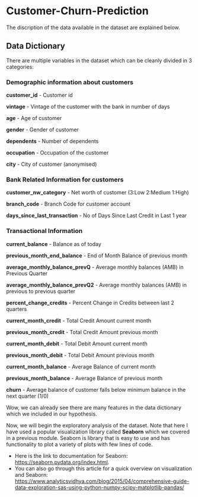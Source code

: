 # Customer-Churn-Prediction
 The discription of the data available in the dataset are explained below.
 
 ## Data Dictionary

There are multiple variables in the dataset which can be cleanly divided in 3 categories:

### Demographic information about customers

<b>customer_id</b> - Customer id

<b>vintage</b> - Vintage of the customer with the bank in number of days

<b>age</b> - Age of customer

<b>gender</b> - Gender of customer

<b>dependents</b> - Number of dependents

<b>occupation</b> - Occupation of the customer 

<b>city</b> - City of customer (anonymised)


### Bank Related Information for customers


<b>customer_nw_category</b> - Net worth of customer (3:Low 2:Medium 1:High)

<b>branch_code</b> - Branch Code for customer account

<b>days_since_last_transaction</b> - No of Days Since Last Credit in Last 1 year


### Transactional Information

<b>current_balance</b> - Balance as of today

<b>previous_month_end_balance</b> - End of Month Balance of previous month


<b>average_monthly_balance_prevQ</b> - Average monthly balances (AMB) in Previous Quarter

<b>average_monthly_balance_prevQ2</b> - Average monthly balances (AMB) in previous to previous quarter

<b>percent_change_credits</b> - Percent Change in Credits between last 2 quarters

<b>current_month_credit</b> - Total Credit Amount current month

<b>previous_month_credit</b> - Total Credit Amount previous month

<b>current_month_debit</b> - Total Debit Amount current month

<b>previous_month_debit</b> - Total Debit Amount previous month

<b>current_month_balance</b> - Average Balance of current month

<b>previous_month_balance</b> - Average Balance of previous month

<b>churn</b> - Average balance of customer falls below minimum balance in the next quarter (1/0)


Wow, we can already see there are many features in the data dictionary which we included in our hypothesis.

Now, we will begin the exploratory analysis of the dataset. Note that here I have used a popular visualization library called <b>Seaborn</b> which we covered in a previous module. Seaborn is library that is easy to use and has functionality to plot a variety of plots with few lines of code. 
* Here is the link to documentation for Seaborn: https://seaborn.pydata.org/index.html. 
* You can also go through this article for a quick overview on visualization and Seaborn: https://www.analyticsvidhya.com/blog/2015/04/comprehensive-guide-data-exploration-sas-using-python-numpy-scipy-matplotlib-pandas/
